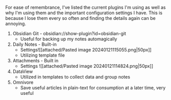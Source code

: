 For ease of remembrance, I've listed the current plugins I'm using as well as why I'm using them and the important configuration settings I have. This is because I lose them every so often and finding the details again can be annoying.



1. Obsidian Git - obsidian://show-plugin?id=obsidian-git
	- Useful for backing up my notes automagically
2. Daily Notes - Built-in
	- Settings![[attached/Pasted image 20240121115055.png|50px]]
	- Utilizing template file
3. Attachments - Built in
	- Settings ![[attached/Pasted image 20240121114824.png|50px]]
4. DataView 
	- Utilized in templates to collect data and group notes
5. Omnivore
	- Save useful articles in plain-text for consumption at a later time, very useful
